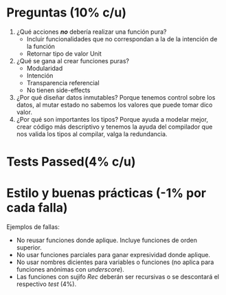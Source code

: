 # Preguntas (10% c/u)

1. ¿Qué acciones ***no*** debería realizar una función pura?
    - Incluir funcionalidades que no correspondan a la de la intención de la función
    - Retornar tipo de valor Unit
2. ¿Qué se gana al crear funciones puras?
    - Modularidad
    - Intención
    - Transparencia referencial
    - No tienen side-effects
3. ¿Por qué diseñar datos inmutables?
    Porque tenemos control sobre los datos, al mutar estado no sabemos los valores que puede tomar dico valor.
4. ¿Por qué son importantes los tipos?
    Porque ayuda a modelar mejor, crear código más descriptivo y tenemos la ayuda del compilador que nos valida los tipos al compilar, valga la redundancia.

# Tests Passed(4% c/u) 

# Estilo y buenas prácticas (-1% por cada falla) 
Ejemplos de fallas:
- No reusar funciones donde aplique. Incluye funciones de orden superior.
- No usar funciones parciales para ganar expresividad donde aplique.
- No usar nombres dicientes para variables o funciones (no aplica para funciones anónimas con *underscore*).
- Las funciones con sujifo *Rec* deberán ser recursivas o se descontará el respectivo *test* (4%).